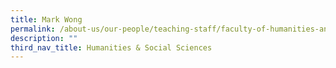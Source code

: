 ```yaml
---
title: Mark Wong
permalink: /about-us/our-people/teaching-staff/faculty-of-humanities-and-social-sciences/mark-wong/
description: ""
third_nav_title: Humanities & Social Sciences
---
```

